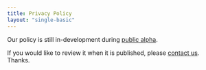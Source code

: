 ```yaml
---
title: Privacy Policy
layout: "single-basic"
---
```


Our policy is still in-development during [public alpha](/public-alpha).

If you would like to review it when it is published, please [contact us](/contact). Thanks.